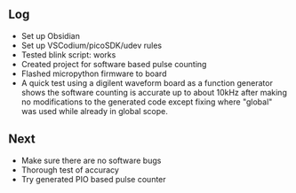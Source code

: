 
## Log
-  Set up Obsidian
-  Set up VSCodium/picoSDK/udev rules
-  Tested blink script: works
-  Created project for software based pulse counting
-  Flashed micropython firmware to board
- A quick test using a digilent waveform board as a function generator shows the software counting is accurate up to about 10kHz after making no modifications to the generated code except fixing where "global" was used while already in global scope.
## Next
-  Make sure there are no software bugs
-  Thorough test of accuracy
-  Try generated PIO based pulse counter
